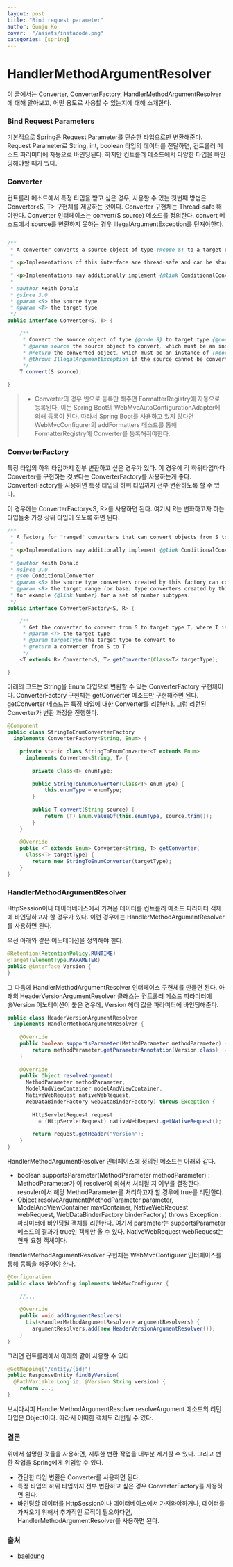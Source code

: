 ```yaml
---
layout: post
title: "Bind request parameter" 
author: Gunju Ko
cover:  "/assets/instacode.png" 
categories: [spring]
---
```


# HandlerMethodArgumentResolver

이 글에서는 Converter, ConverterFactory, HandlerMethodArgumentResolver에 대해 알아보고, 어떤 용도로 사용할 수 있는지에 대해 소개한다. 

### Bind Request Parameters

기본적으로 Spring은 Request Parameter를 단순한 타입으로만 변환해준다. Request Parameter로 String, int, boolean 타입의 데이터를 전달하면, 컨트롤러 메소드 파리미터에 자동으로 바인딩된다. 하지만 컨트롤러 메소드에서 다양한 타입을 바인딩해야할 때가 있다.

### Converter

컨트롤러 메소드에서 특정 타입을 받고 싶은 경우, 사용할 수 있는 첫번째 방법은 Converter<S, T> 구현체를 제공하는 것이다. Converter 구현체는 Thread-safe 해야한다. Converter 인터페이스는 convert(S source) 메소드를 정의한다. convert 메소드에서 source를 변환하지 못하는 경우 IllegalArgumentException를 던져야한다. 

``` java

/**
 * A converter converts a source object of type {@code S} to a target of type {@code T}.
 *
 * <p>Implementations of this interface are thread-safe and can be shared.
 *
 * <p>Implementations may additionally implement {@link ConditionalConverter}.
 *
 * @author Keith Donald
 * @since 3.0
 * @param <S> the source type
 * @param <T> the target type
 */
public interface Converter<S, T> {

	/**
	 * Convert the source object of type {@code S} to target type {@code T}.
	 * @param source the source object to convert, which must be an instance of {@code S} (never {@code null})
	 * @return the converted object, which must be an instance of {@code T} (potentially {@code null})
	 * @throws IllegalArgumentException if the source cannot be converted to the desired target type
	 */
	T convert(S source);

}

```

> * Converter의 경우 빈으로 등록만 해주면 FormatterRegistry에 자동으로 등록된다. 이는 Spring Boot의 WebMvcAutoConfigurationAdapter에 의해 등록이 된다. 따라서 Spring Boot를 사용하고 있지 않다면 WebMvcConfigurer의 addFormatters 메소드를 통해 FormatterRegistry에 Converter를 등록해줘야한다.

### ConverterFactory

특정 타입의 하위 타입까지 전부 변환하고 싶은 경우가 있다. 이 경우에 각 하위타입마다 Converter를 구현하는 것보다는 ConverterFactory를 사용하는게 좋다. ConverterFactory를 사용하면 특정 타입의 하위 타입까지 전부 변환하도록 할 수 있다.

이 경우에는 ConverterFactory<S, R>를 사용하면 된다. 여기서 R는 변화하고자 하는 타입들중 가장 상위 타입이 오도록 하면 된다. 

``` java
/**
 * A factory for "ranged" converters that can convert objects from S to subtypes of R.
 *
 * <p>Implementations may additionally implement {@link ConditionalConverter}.
 *
 * @author Keith Donald
 * @since 3.0
 * @see ConditionalConverter
 * @param <S> the source type converters created by this factory can convert from
 * @param <R> the target range (or base) type converters created by this factory can convert to;
 * for example {@link Number} for a set of number subtypes.
 */
public interface ConverterFactory<S, R> {

	/**
	 * Get the converter to convert from S to target type T, where T is also an instance of R.
	 * @param <T> the target type
	 * @param targetType the target type to convert to
	 * @return a converter from S to T
	 */
	<T extends R> Converter<S, T> getConverter(Class<T> targetType);

}
```

아래의 코드는 String을 Enum 타입으로 변환할 수 있는 ConverterFactory 구현체이다. ConverterFactory 구현체는 getConverter 메소드만 구현해주면 된다. getConverter 메소드는 특정 타입에 대한 Converter를 리턴한다. 그럼 리턴된 Converter가 변환 과정을 진행한다. 

``` java
@Component
public class StringToEnumConverterFactory
  implements ConverterFactory<String, Enum> {
 
    private static class StringToEnumConverter<T extends Enum> 
      implements Converter<String, T> {
 
        private Class<T> enumType;
 
        public StringToEnumConverter(Class<T> enumType) {
            this.enumType = enumType;
        }
 
        public T convert(String source) {
            return (T) Enum.valueOf(this.enumType, source.trim());
        }
    }
 
    @Override
    public <T extends Enum> Converter<String, T> getConverter(
      Class<T> targetType) {
        return new StringToEnumConverter(targetType);
    }
}

```

### HandlerMethodArgumentResolver

HttpSession이나 데이터베이스에서 가져온 데이터를 컨트롤러 메소드 파라미터 객체에 바인딩하고자 할 경우가 있다. 이런 경우에는 HandlerMethodArgumentResolver를 사용하면 된다. 

우선 아래와 같은 어노테이션을 정의해야 한다.

``` java
@Retention(RetentionPolicy.RUNTIME)
@Target(ElementType.PARAMETER)
public @interface Version {
}
```

그 다음에 HandlerMethodArgumentResolver 인터페이스 구현체를 만들면 된다. 아래의 HeaderVersionArgumentResolver 클래스는 컨트롤러 메소드 파라미터에 @Version 어노테이션이 붙은 경우에, Version 헤더  값을 파라미터에 바인딩해준다.

``` java
public class HeaderVersionArgumentResolver
  implements HandlerMethodArgumentResolver {
 
    @Override
    public boolean supportsParameter(MethodParameter methodParameter) {
        return methodParameter.getParameterAnnotation(Version.class) != null;
    }
 
    @Override
    public Object resolveArgument(
      MethodParameter methodParameter, 
      ModelAndViewContainer modelAndViewContainer, 
      NativeWebRequest nativeWebRequest, 
      WebDataBinderFactory webDataBinderFactory) throws Exception {
  
        HttpServletRequest request 
          = (HttpServletRequest) nativeWebRequest.getNativeRequest();
 
        return request.getHeader("Version");
    }
}
```

HandlerMethodArgumentResolver 인터페이스에 정의된 메소드는 아래와 같다.

* boolean supportsParameter(MethodParameter methodParameter) : MethodParameter가 이 resolver에 의해서 처리될 지 여부를 결정한다. resovler에서 해당 MethodParameter를 처리하고자 할 경우에 true를 리턴한다. 
* Object resolveArgument(MethodParameter parameter, ModelAndViewContainer mavContainer,
			NativeWebRequest webRequest, WebDataBinderFactory binderFactory) throws Exception : 파라미터에 바인딩될 객체를 리턴한다. 여기서 parameter는  supportsParameter 메소드의 결과가 true인 객체만 올 수 있다. NativeWebRequest webRequest는 현재 요청 객체이다.

HandlerMethodArgumentResolver 구현체는 WebMvcConfigurer 인터페이스를 통해 등록을 해주어야 한다.

``` java
@Configuration
public class WebConfig implements WebMvcConfigurer {
 
    //...
 
    @Override
    public void addArgumentResolvers(
      List<HandlerMethodArgumentResolver> argumentResolvers) {
        argumentResolvers.add(new HeaderVersionArgumentResolver());
    }
}
```

그러면 컨트롤러에서 아래와 같이 사용할 수 있다.

``` java
@GetMapping("/entity/{id}")
public ResponseEntity findByVersion(
  @PathVariable Long id, @Version String version) {
    return ...;
}
```

보시다시피 HandlerMethodArgumentResolver.resolveArgument 메소드의 리턴타입은 Object이다. 따라서 어떠한 객체도 리턴될 수 있다. 

### 결론

위에서 설명한 것들을 사용하면, 지루한 변환 작업을 대부분 제거할 수 있다. 그리고 변환 작업을 Spring에게 위임할 수 있다. 

* 간단한 타입 변환은 Converter를 사용하면 된다.
* 특정 타입의 하위 타입까지 전부 변환하고 싶은 경우 ConverterFactory를 사용하면 된다.
* 바인딩할 데이터를 HttpSession이나 데이터베이스에서 가져와야하거나, 데이터를 가져오기 위해서 추가적인 로직이 필요하다면, HandlerMethodArgumentResolver를 사용하면 된다.

### 출처
* [baeldung](http://www.baeldung.com/spring-mvc-custom-data-binder)
 

